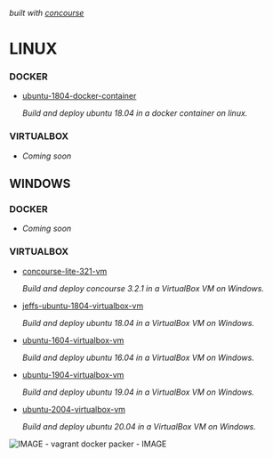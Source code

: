   _built with
  [concourse](https://github.com/JeffDeCola/my-vagrant-boxes/blob/master/ci-README.md)_

# LINUX

### DOCKER

* [ubuntu-1804-docker-container](https://github.com/JeffDeCola/my-vagrant-boxes/tree/master/linux/docker/ubuntu-1804-docker-container)

  _Build and deploy ubuntu 18.04 in a docker container on linux._

### VIRTUALBOX

* _Coming soon_

## WINDOWS

### DOCKER

* _Coming soon_

### VIRTUALBOX

* [concourse-lite-321-vm](https://github.com/JeffDeCola/my-vagrant-boxes/tree/master/windows/virtualbox/concourse-lite-321-vm)

  _Build and deploy concourse 3.2.1 in a VirtualBox VM on Windows._

* [jeffs-ubuntu-1804-virtualbox-vm](https://github.com/JeffDeCola/my-vagrant-boxes/tree/master/windows/virtualbox/jeffs-ubuntu-1804-virtualbox-vm)

  _Build and deploy ubuntu 18.04 in a VirtualBox VM on Windows._

* [ubuntu-1604-virtualbox-vm](https://github.com/JeffDeCola/my-vagrant-boxes/tree/master/windows/virtualbox/ubuntu-1604-virtualbox-vm)

  _Build and deploy ubuntu 16.04 in a VirtualBox VM on Windows._

* [ubuntu-1904-virtualbox-vm](https://github.com/JeffDeCola/my-vagrant-boxes/tree/master/windows/virtualbox/ubuntu-1904-virtualbox-vm)

  _Build and deploy ubuntu 19.04 in a VirtualBox VM on Windows._

* [ubuntu-2004-virtualbox-vm](https://github.com/JeffDeCola/my-vagrant-boxes/tree/master/windows/virtualbox/ubuntu-2004-virtualbox-vm)

  _Build and deploy ubuntu 20.04 in a VirtualBox VM on Windows._

![IMAGE - vagrant docker packer - IMAGE](./docs/pics/vagrant-docker-packer.jpg)
